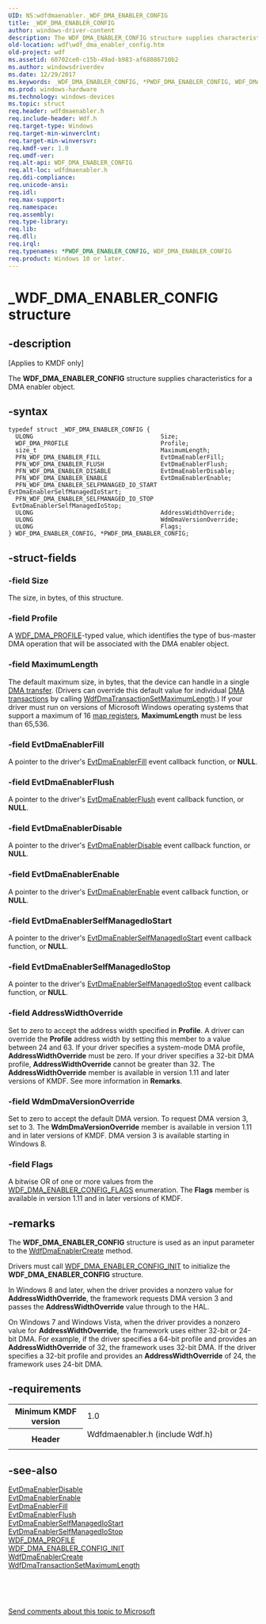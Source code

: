 ```yaml
---
UID: NS:wdfdmaenabler._WDF_DMA_ENABLER_CONFIG
title: _WDF_DMA_ENABLER_CONFIG
author: windows-driver-content
description: The WDF_DMA_ENABLER_CONFIG structure supplies characteristics for a DMA enabler object.
old-location: wdf\wdf_dma_enabler_config.htm
old-project: wdf
ms.assetid: 60702ce0-c15b-49ad-b983-af68086710b2
ms.author: windowsdriverdev
ms.date: 12/29/2017
ms.keywords: _WDF_DMA_ENABLER_CONFIG, *PWDF_DMA_ENABLER_CONFIG, WDF_DMA_ENABLER_CONFIG
ms.prod: windows-hardware
ms.technology: windows-devices
ms.topic: struct
req.header: wdfdmaenabler.h
req.include-header: Wdf.h
req.target-type: Windows
req.target-min-winverclnt: 
req.target-min-winversvr: 
req.kmdf-ver: 1.0
req.umdf-ver: 
req.alt-api: WDF_DMA_ENABLER_CONFIG
req.alt-loc: wdfdmaenabler.h
req.ddi-compliance: 
req.unicode-ansi: 
req.idl: 
req.max-support: 
req.namespace: 
req.assembly: 
req.type-library: 
req.lib: 
req.dll: 
req.irql: 
req.typenames: *PWDF_DMA_ENABLER_CONFIG, WDF_DMA_ENABLER_CONFIG
req.product: Windows 10 or later.
---
```


# _WDF_DMA_ENABLER_CONFIG structure



## -description
<p class="CCE_Message">[Applies to KMDF only]

The <b>WDF_DMA_ENABLER_CONFIG</b> structure supplies characteristics for a DMA enabler object.



## -syntax

````
typedef struct _WDF_DMA_ENABLER_CONFIG {
  ULONG                                    Size;
  WDF_DMA_PROFILE                          Profile;
  size_t                                   MaximumLength;
  PFN_WDF_DMA_ENABLER_FILL                 EvtDmaEnablerFill;
  PFN_WDF_DMA_ENABLER_FLUSH                EvtDmaEnablerFlush;
  PFN_WDF_DMA_ENABLER_DISABLE              EvtDmaEnablerDisable;
  PFN_WDF_DMA_ENABLER_ENABLE               EvtDmaEnablerEnable;
  PFN_WDF_DMA_ENABLER_SELFMANAGED_IO_START EvtDmaEnablerSelfManagedIoStart;
  PFN_WDF_DMA_ENABLER_SELFMANAGED_IO_STOP  EvtDmaEnablerSelfManagedIoStop;
  ULONG                                    AddressWidthOverride;
  ULONG                                    WdmDmaVersionOverride;
  ULONG                                    Flags;
} WDF_DMA_ENABLER_CONFIG, *PWDF_DMA_ENABLER_CONFIG;
````


## -struct-fields

### -field Size

The size, in bytes, of this structure.


### -field Profile

A <a href="..\wdfdmaenabler\ne-wdfdmaenabler-_wdf_dma_profile.md">WDF_DMA_PROFILE</a>-typed value, which identifies the type of bus-master DMA operation that will be associated with the DMA enabler object.


### -field MaximumLength

The default maximum size, in bytes, that the device can handle in a single <a href="wdf.dma_transactions_and_dma_transfers">DMA transfer</a>. (Drivers can override this default value for individual <a href="wdf.dma_transactions_and_dma_transfers">DMA transactions</a> by calling <a href="..\wdfdmatransaction\nf-wdfdmatransaction-wdfdmatransactionsetmaximumlength.md">WdfDmaTransactionSetMaximumLength</a>.) If your driver must run on versions of Microsoft Windows operating systems that support a maximum of 16 <a href="https://msdn.microsoft.com/library/windows/hardware/ff554406">map registers</a>, <b>MaximumLength</b> must be less than 65,536.  


### -field EvtDmaEnablerFill

A pointer to the driver's <a href="..\wdfdmaenabler\nc-wdfdmaenabler-evt_wdf_dma_enabler_fill.md">EvtDmaEnablerFill</a> event callback function, or <b>NULL</b>.


### -field EvtDmaEnablerFlush

A pointer to the driver's <a href="..\wdfdmaenabler\nc-wdfdmaenabler-evt_wdf_dma_enabler_flush.md">EvtDmaEnablerFlush</a> event callback function, or <b>NULL</b>.


### -field EvtDmaEnablerDisable

A pointer to the driver's <a href="..\wdfdmaenabler\nc-wdfdmaenabler-evt_wdf_dma_enabler_disable.md">EvtDmaEnablerDisable</a> event callback function, or <b>NULL</b>.


### -field EvtDmaEnablerEnable

A pointer to the driver's <a href="..\wdfdmaenabler\nc-wdfdmaenabler-evt_wdf_dma_enabler_enable.md">EvtDmaEnablerEnable</a> event callback function, or <b>NULL</b>.


### -field EvtDmaEnablerSelfManagedIoStart

A pointer to the driver's <a href="..\wdfdmaenabler\nc-wdfdmaenabler-evt_wdf_dma_enabler_selfmanaged_io_start.md">EvtDmaEnablerSelfManagedIoStart</a> event callback function, or <b>NULL</b>.


### -field EvtDmaEnablerSelfManagedIoStop

A pointer to the driver's <a href="..\wdfdmaenabler\nc-wdfdmaenabler-evt_wdf_dma_enabler_selfmanaged_io_stop.md">EvtDmaEnablerSelfManagedIoStop</a> event callback function, or <b>NULL</b>.


### -field AddressWidthOverride

Set to zero to accept the address width specified in <b>Profile</b>. A driver can override the <b>Profile</b>  address width by setting this member to a value between 24  and 63. If your driver specifies a system-mode DMA profile, <b>AddressWidthOverride</b> must be zero. If your driver specifies a 32-bit DMA profile, <b>AddressWidthOverride</b> cannot be greater than 32. The <b>AddressWidthOverride</b> member is available in version 1.11 and later versions of KMDF. See more information in <b>Remarks</b>.


### -field WdmDmaVersionOverride

Set to zero to accept the default DMA version. To request DMA version 3, set to 3. The <b>WdmDmaVersionOverride</b> member is available in version 1.11 and in later versions of KMDF. DMA version 3 is available starting in Windows 8.


### -field Flags

A bitwise OR of one or more values from the <a href="..\wdfdmaenabler\ne-wdfdmaenabler-_wdf_dma_enabler_config_flags.md">WDF_DMA_ENABLER_CONFIG_FLAGS</a> enumeration. The <b>Flags</b> member is available in version 1.11 and in later versions of KMDF.


## -remarks
The <b>WDF_DMA_ENABLER_CONFIG</b> structure is used as an input parameter to the <a href="..\wdfdmaenabler\nf-wdfdmaenabler-wdfdmaenablercreate.md">WdfDmaEnablerCreate</a> method.

Drivers must call <a href="..\wdfdmaenabler\nf-wdfdmaenabler-wdf_dma_enabler_config_init.md">WDF_DMA_ENABLER_CONFIG_INIT</a> to initialize the <b>WDF_DMA_ENABLER_CONFIG</b> structure.

In Windows 8 and later, when the driver provides a nonzero value for <b>AddressWidthOverride</b>, the framework requests DMA version 3 and passes the <b>AddressWidthOverride</b> value through to the HAL.

On Windows 7 and Windows Vista, when the driver provides a nonzero value for <b>AddressWidthOverride</b>, the framework uses either 32-bit or 24-bit DMA. For example, if the driver specifies a 64-bit profile and provides an <b>AddressWidthOverride</b> of 32, the framework uses 32-bit DMA.  If the driver specifies a 32-bit profile and provides an <b>AddressWidthOverride</b> of 24, the framework uses 24-bit DMA.


## -requirements
<table>
<tr>
<th width="30%">
Minimum KMDF version

</th>
<td width="70%">
1.0

</td>
</tr>
<tr>
<th width="30%">
Header

</th>
<td width="70%">
<dl>
<dt>Wdfdmaenabler.h (include Wdf.h)</dt>
</dl>
</td>
</tr>
</table>

## -see-also
<dl>
<dt>
<a href="..\wdfdmaenabler\nc-wdfdmaenabler-evt_wdf_dma_enabler_disable.md">EvtDmaEnablerDisable</a>
</dt>
<dt>
<a href="..\wdfdmaenabler\nc-wdfdmaenabler-evt_wdf_dma_enabler_enable.md">EvtDmaEnablerEnable</a>
</dt>
<dt>
<a href="..\wdfdmaenabler\nc-wdfdmaenabler-evt_wdf_dma_enabler_fill.md">EvtDmaEnablerFill</a>
</dt>
<dt>
<a href="..\wdfdmaenabler\nc-wdfdmaenabler-evt_wdf_dma_enabler_flush.md">EvtDmaEnablerFlush</a>
</dt>
<dt>
<a href="..\wdfdmaenabler\nc-wdfdmaenabler-evt_wdf_dma_enabler_selfmanaged_io_start.md">EvtDmaEnablerSelfManagedIoStart</a>
</dt>
<dt>
<a href="..\wdfdmaenabler\nc-wdfdmaenabler-evt_wdf_dma_enabler_selfmanaged_io_stop.md">EvtDmaEnablerSelfManagedIoStop</a>
</dt>
<dt>
<a href="..\wdfdmaenabler\ne-wdfdmaenabler-_wdf_dma_profile.md">WDF_DMA_PROFILE</a>
</dt>
<dt>
<a href="..\wdfdmaenabler\nf-wdfdmaenabler-wdf_dma_enabler_config_init.md">WDF_DMA_ENABLER_CONFIG_INIT</a>
</dt>
<dt>
<a href="..\wdfdmaenabler\nf-wdfdmaenabler-wdfdmaenablercreate.md">WdfDmaEnablerCreate</a>
</dt>
<dt>
<a href="..\wdfdmatransaction\nf-wdfdmatransaction-wdfdmatransactionsetmaximumlength.md">WdfDmaTransactionSetMaximumLength</a>
</dt>
</dl>
 

 

<a href="mailto:wsddocfb@microsoft.com?subject=Documentation%20feedback [wdf\wdf]:%20WDF_DMA_ENABLER_CONFIG structure%20 RELEASE:%20(12/29/2017)&amp;body=%0A%0APRIVACY STATEMENT%0A%0AWe use your feedback to improve the documentation. We don't use your email address for any other purpose, and we'll remove your email address from our system after the issue that you're reporting is fixed. While we're working to fix this issue, we might send you an email message to ask for more info. Later, we might also send you an email message to let you know that we've addressed your feedback.%0A%0AFor more info about Microsoft's privacy policy, see http://privacy.microsoft.com/en-us/default.aspx." title="Send comments about this topic to Microsoft">Send comments about this topic to Microsoft</a>

